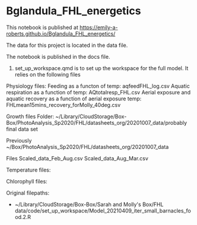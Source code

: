# Bglandula_FHL_energetics

This notebook is published at https://emily-a-roberts.github.io/Bglandula_FHL_energetics/

The data for this project is located in the data file.

The notebook is published in the docs file. 

1. set_up_workspace.qmd is to set up the workspace for the full model. 
It relies on the following files

Physiology files:
Feeding as a functon of temp: aqfeedFHL_log.csv
Aquatic respiration as a function of temp: AQtotalresp_FHL.csv
Aerial exposure and aquatic recovery as a function of aerial exposure temp: FHLmean15mins_recovery_forMolly_40deg.csv

Growth files
Folder:
~/Library/CloudStorage/Box-Box/PhotoAnalysis_Sp2020/FHL/datasheets_org/20201007_data/probably final data set

Previously
~/Box/PhotoAnalysis_Sp2020/FHL/datasheets_org/20201007_data

Files
Scaled_data_Feb_Aug.csv
Scaled_data_Aug_Mar.csv

Temperature files:


Chlorophyll files:

Original filepaths:
- ~/Library/CloudStorage/Box-Box/Sarah and Molly's Box/FHL data/code/set_up_workspace/Model_20210409_iter_small_barnacles_food.2.R